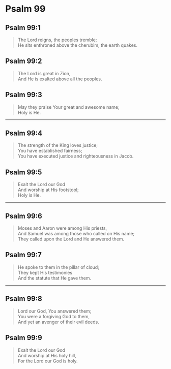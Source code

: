 # Psalm 99

## Psalm 99:1

> The Lord reigns, the peoples tremble;  
> He sits enthroned above the cherubim, the earth quakes.

## Psalm 99:2

> The Lord is great in Zion,  
> And He is exalted above all the peoples.

## Psalm 99:3

> May they praise Your great and awesome name;  
> Holy is He.

---

## Psalm 99:4

> The strength of the King loves justice;  
> You have established fairness;  
> You have executed justice and righteousness in Jacob.

## Psalm 99:5

> Exalt the Lord our God  
> And worship at His footstool;  
> Holy is He.

---

## Psalm 99:6

> Moses and Aaron were among His priests,  
> And Samuel was among those who called on His name;  
> They called upon the Lord and He answered them.

## Psalm 99:7

> He spoke to them in the pillar of cloud;  
> They kept His testimonies  
> And the statute that He gave them.

---

## Psalm 99:8

> Lord our God, You answered them;  
> You were a forgiving God to them,  
> And yet an avenger of their evil deeds.

## Psalm 99:9

> Exalt the Lord our God  
> And worship at His holy hill,  
> For the Lord our God is holy.
